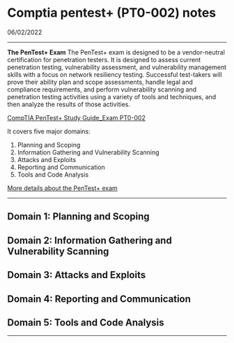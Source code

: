# Comptia pentest+ (PT0-002) notes
06/02/2022

---
**The PenTest+ Exam**
The PenTest+ exam is designed to be a vendor-neutral certification for penetration testers. It is designed to assess current penetration testing, vulnerability assessment, and vulnerability management skills with a focus on network resiliency testing. Successful test-takers will prove their ability plan and scope assessments, handle legal and compliance requirements, and perform vulnerability scanning and penetration testing activities using a variety of tools and techniques, and then analyze the results of those activities.

[CompTIA PenTest+ Study Guide_Exam PT0-002](https://www.amazon.com/CompTIA-PenTest-Study-Guide-PT0-002/dp/1119823811)

It covers five major domains:
1. Planning and Scoping
2. Information Gathering and Vulnerability Scanning
3. Attacks and Exploits
4. Reporting and Communication
5. Tools and Code Analysis

[More details about the PenTest+ exam](https://certification.comptia.org/certifications/pentest)

---

## Domain 1: Planning and Scoping

## Domain 2: Information Gathering and Vulnerability Scanning

## Domain 3: Attacks and Exploits

## Domain 4: Reporting and Communication

## Domain 5: Tools and Code Analysis

---
